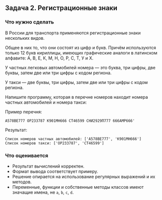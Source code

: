## Задача 2. Регистрационные знаки
### Что нужно сделать
В России для транспорта применяются регистрационные знаки нескольких видов.

Общее в них то, что они состоят из цифр и букв. Причём используются только 12 букв кириллицы,
имеющих графические аналоги в латинском алфавите: А, В, Е, К, М, Н, О, Р, С, Т, У и Х.

У частных легковых автомобилей номера — это буква, три цифры, две буквы, затем две или три цифры с кодом региона.

У такси — две буквы, три цифры, затем две или три цифры с кодом региона.

Напишите программу, которая в перечне номеров находит номера частных автомобилей и номера такси:

Пример перечня:
```
А578ВЕ777 ОР233787 К901МН666 СТ46599 СНИ2929П777 666АМР666'
```
Результат:
```
Список номеров частных автомобилей: ['А578ВЕ777', 'К901МН666']
Список номеров такси: ['ОР233787', 'СТ46599']
```
### Что оценивается
- Результат вычислений корректен.
- Формат вывода соответствует примеру.
- Решение опирается на использование регулярных выражений и их методов.
- Переменные, функции и собственные методы классов имеют значащие имена, не `a`, `b`, `c`, `d`.
